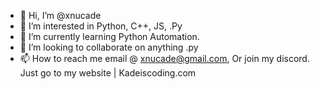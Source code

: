- 👋 Hi, I’m @xnucade
- 👀 I’m interested in Python, C++, JS, .Py 
- 🌱 I’m currently learning Python Automation.
- 💞️ I’m looking to collaborate on anything .py 
- 📫 How to reach me email @ xnucade@gmail.com, Or join my discord. Just go to my website |  Kadeiscoding.com

<!---
xnucade/xnucade is a ✨ special ✨ repository because its `README.md` (this file) appears on your GitHub profile.
You can click the Preview link to take a look at your changes.
--->
